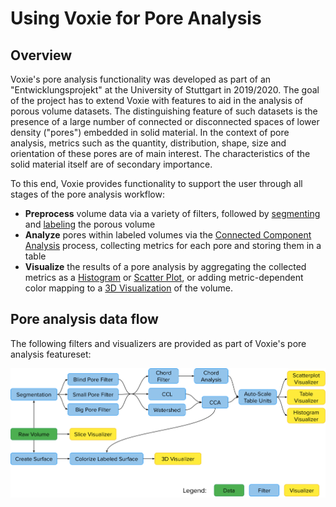 # Using Voxie for Pore Analysis

## Overview

Voxie's pore analysis functionality was developed as part of an "Entwicklungsprojekt" at the University of Stuttgart in 2019/2020.
The goal of the project has to extend Voxie with features to aid in the analysis of porous volume datasets.
The distinguishing feature of such datasets is the presence of a large number of connected or disconnected spaces of lower density ("pores") embedded in solid material.
In the context of pore analysis, metrics such as the quantity, distribution, shape, size and orientation of these pores are of main interest.
The characteristics of the solid material itself are of secondary importance.

To this end, Voxie provides functionality to support the user through all stages of the pore analysis workflow:
* **Preprocess** volume data via a variety of filters, followed by [segmenting] and [labeling] the porous volume
* **Analyze** pores within labeled volumes via the [Connected Component Analysis] process, collecting metrics for each pore and storing them in a table
* **Visualize** the results of a pore analysis by aggregating the collected metrics as a [Histogram] or [Scatter Plot], or adding metric-dependent color mapping to a [3D Visualization] of the volume.

[segmenting]: voxie:///help/prototype/de.uni_stuttgart.Voxie.Filter.Segmentation
[labeling]: voxie:///help/prototype/de.uni_stuttgart.Voxie.CCL
[Connected Component Analysis]: voxie:///help/prototype/de.uni_stuttgart.Voxie.CCA
[Histogram]: voxie:///help/prototype/de.uni_stuttgart.Voxie.HistogramVisualizer
[Scatter Plot]: voxie:///help/prototype/de.uni_stuttgart.Voxie.ScatterPlotVisualizer
[3D Visualization]: voxie:///help/prototype/de.uni_stuttgart.Voxie.Visualizer3D

## Pore analysis data flow

The following filters and visualizers are provided as part of Voxie's pore analysis featureset:

![fullwidth](images/pore-analysis/pore-analysis-dataflow.svg)
